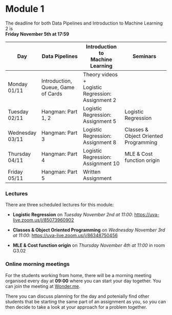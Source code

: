 
# Module 1

The deadline for both Data Pipelines and Introduction to Machine Learning 2 is<br>**Friday November 5th at 17:59**

| Day                | Data Pipelines               | Introduction to<br>Machine Learning | Seminars                    |
| ------------------ | ---------------------------- | ----------------------------------- | --------------------------- |
| Monday<br>01/11    | Introduction, Queue, Game of Cards | Theory videos +<br>Logistic Regression: Assignment 2 |      |
| Tuesday<br>02/11   | Hangman: Part 1, 2           | Logistic Regression: Assignment 5   | Logistic Regression         |
| Wednesday<br>03/11 | Hangman: Part 3              | Logistic Regression: Assignment 8   | Classes & Object Oriented Programming |
| Thursday<br>04/11  | Hangman: Part 4              | Logistic Regression: Assignment 10  | MLE & Cost function origin  |
| Friday<br>05/11    | Hangman: Part 5              | Written Assignment                  |                             |

### Lectures

There are three scheduled lectures for this module:

* **Logistic Regression** on *Tuesday November 2nd at 11:00*: <https://uva-live.zoom.us/j/85073960902>

* **Classes & Object Oriented Programming** on *Wednesday November 3rd at 11:00*: <https://uva-live.zoom.us/j/86348750456>

* **MLE & Cost function origin** on *Thursday November 4th at 11:00* in room G3.02

### Online morning meetings

For the students working from home, there will be a morning meeting organised
every day at **09:00** where you can start your day together. You can join the
meeting at
[Wonder.me](https://www.wonder.me/r?id=c6cdcb4d-7901-44dc-9b9f-fe90898c22a5).

There you can discuss planning for the day and potenially find other students
that be starting the same part of an assignment as you, so you can
then decide to take a look at your approach for a problem together.

